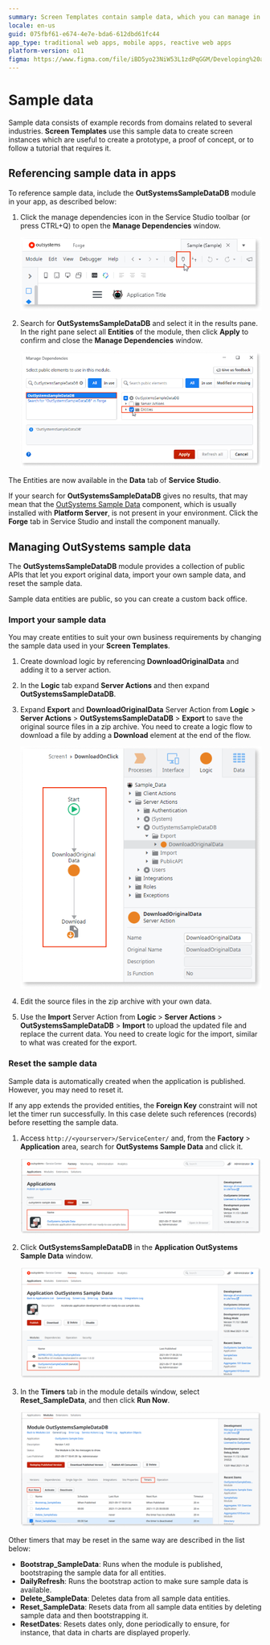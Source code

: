 ```yaml
---
summary: Screen Templates contain sample data, which you can manage in a back-office. You can view, reset and add your own data.
locale: en-us
guid: 075fbf61-e674-4e7e-bda6-612dbd61fc44
app_type: traditional web apps, mobile apps, reactive web apps
platform-version: o11
figma: https://www.figma.com/file/iBD5yo23NiW53L1zdPqGGM/Developing%20an%20Application?node-id=199:19
---
```


# Sample data

Sample data consists of example records from domains related to several industries. **Screen Templates** use this sample data to create screen instances which are useful to create a prototype, a proof of concept, or to follow a tutorial that requires it. 

## Referencing sample data in apps

To reference sample data, include the **OutSystemsSampleDataDB** module in your app, as described below:

1. Click the manage dependencies icon in the Service Studio toolbar (or press CTRL+Q) to open the **Manage Dependencies** window.

    ![Screenshot of the Manage Dependencies window in OutSystems Service Studio](images/manage-dependencies-ss.png "Manage Dependencies in Service Studio")

2. Search for **OutSystemsSampleDataDB** and select it in the results pane. In the right pane select all **Entities** of the module, then click **Apply** to confirm and close the **Manage Dependencies** window.

    ![Selecting entities from the OutSystemsSampleDataDB module in the Manage Dependencies window](images/manage-dependencies-sample-data-module-ss.png "Selecting OutSystemsSampleDataDB Module")

The Entities are now available in the **Data** tab of **Service Studio**.

<div class="info" markdown="1">

If your search for **OutSystemsSampleDataDB** gives no results, that may mean that the [OutSystems Sample Data](https://www.outsystems.com/forge/component-overview/4145/outsystems-sample-data) component, which is usually installed with **Platform Server**, is not present in your environment. Click the **Forge** tab in Service Studio and install the component manually.

</div>

## Managing OutSystems sample data

The **OutSystemsSampleDataDB** module provides a collection of public APIs that let you export original data, import your own sample data, and reset the sample data.

Sample data entities are public, so you can create a custom back office.

### Import your sample data

You may create entities to suit your own business requirements by changing the sample data used in your **Screen Templates**.

1. Create download logic by referencing **DownloadOriginalData**  and adding it to a server action.
1. In the **Logic** tab expand **Server Actions**  and then expand **OutSystemsSampleDataDB**.   
1. Expand **Export** and **DownloadOriginalData** Server Action from **Logic** > **Server Actions** > **OutSystemsSampleDataDB** > **Export** to save the original source files in a zip archive. You need to create a logic flow to download a file by adding a **Download** element at the end of the flow.  

    ![OutSystems Service Studio logic flow for exporting original sample data](images/sample-data-export-ss.png "Exporting Sample Data")

1. Edit the source files in the zip archive with your own data.

1. Use the **Import** Server Action from **Logic** > **Server Actions** > **OutSystemsSampleDataDB** > **Import** to upload the updated file and replace the current data. You need to create logic for the import, similar to what was created for the export.

### Reset the sample data

Sample data is automatically created when the application is published. However, you may need to reset it.

<div class="info" markdown="1">

If any app extends the provided entities, the **Foreign Key** constraint will not let the timer run successfully. In this case delete such references (records) before resetting the sample data.

</div>

1. Access `http://<yourserver>/ServiceCenter/` and, from the **Factory** > **Application** area, search for **OutSystems Sample Data** and click it. 
    
    ![Searching for the OutSystems Sample Data application in Service Center](images/search-for-sample-data-app-sc.png "Searching for OutSystems Sample Data Application")
    
1. Click **OutSystemsSampleDataDB** in the **Application OutSystems Sample Data** window.
   
    ![OutSystems Sample Data application details in Service Center](images/application-outsystems-sample-data-sc.png "OutSystems Sample Data Application Details")

1. In the **Timers** tab in the module details window, select **Reset_SampleData**, and then click **Run Now**.
    
    ![Reset Sample Data timer option in the OutSystems Service Center module details window](images/reset-sample-data-timer-sc.png "Reset Sample Data Timer")

Other timers that may be reset in the same way are described in the list below:

* **Bootstrap_SampleData**: Runs when the module is published, bootstraping the sample data for all entities.
* **DailyRefresh**: Runs the bootstrap action to make sure sample data is available.
* **Delete_SampleData**: Deletes data from all sample data entities.
* **Reset_SampleData**: Resets data from all sample data entities by deleting sample data and then bootstrapping it.
* **ResetDates**: Resets dates only, done periodically to ensure, for instance, that data in charts are displayed properly.
